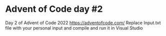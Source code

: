 # Advent of Code day #2
Day 2 of Advent of Code 2022 https://adventofcode.com/ Replace Input.txt file with your personal input and compile and run it in Visual Studio
